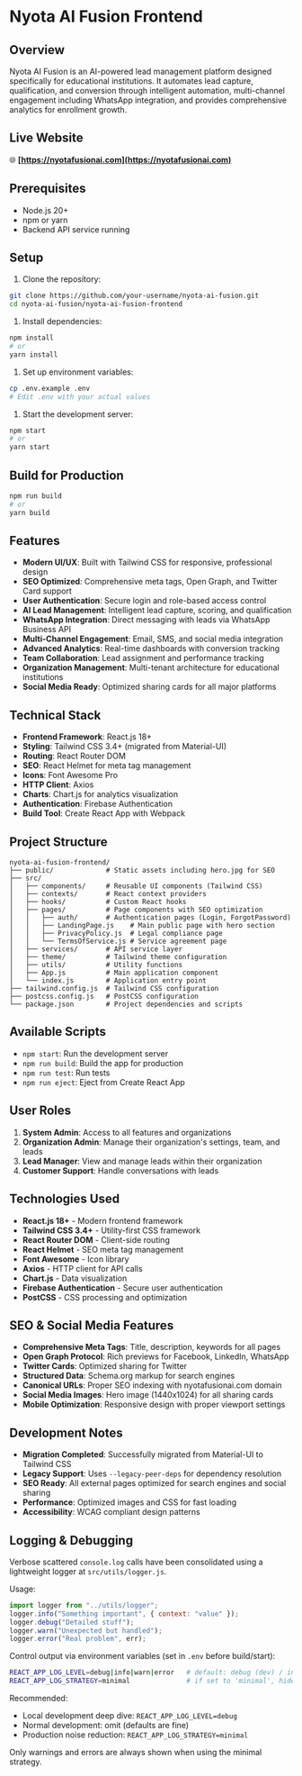 # Nyota AI Fusion Frontend

## Overview

Nyota AI Fusion is an AI-powered lead management platform designed specifically for educational institutions. It automates lead capture, qualification, and conversion through intelligent automation, multi-channel engagement including WhatsApp integration, and provides comprehensive analytics for enrollment growth.

## Live Website

🌐 **[https://nyotafusionai.com](https://nyotafusionai.com)**

## Prerequisites

- Node.js 20+
- npm or yarn
- Backend API service running

## Setup

1. Clone the repository:

```bash
git clone https://github.com/your-username/nyota-ai-fusion.git
cd nyota-ai-fusion/nyota-ai-fusion-frontend
```

1. Install dependencies:

```bash
npm install
# or
yarn install
```

1. Set up environment variables:

```bash
cp .env.example .env
# Edit .env with your actual values
```

1. Start the development server:

```bash
npm start
# or
yarn start
```

## Build for Production

```bash
npm run build
# or
yarn build
```

## Features

- **Modern UI/UX**: Built with Tailwind CSS for responsive, professional design
- **SEO Optimized**: Comprehensive meta tags, Open Graph, and Twitter Card support
- **User Authentication**: Secure login and role-based access control
- **AI Lead Management**: Intelligent lead capture, scoring, and qualification
- **WhatsApp Integration**: Direct messaging with leads via WhatsApp Business API
- **Multi-Channel Engagement**: Email, SMS, and social media integration
- **Advanced Analytics**: Real-time dashboards with conversion tracking
- **Team Collaboration**: Lead assignment and performance tracking
- **Organization Management**: Multi-tenant architecture for educational institutions
- **Social Media Ready**: Optimized sharing cards for all major platforms

## Technical Stack

- **Frontend Framework**: React.js 18+
- **Styling**: Tailwind CSS 3.4+ (migrated from Material-UI)
- **Routing**: React Router DOM
- **SEO**: React Helmet for meta tag management
- **Icons**: Font Awesome Pro
- **HTTP Client**: Axios
- **Charts**: Chart.js for analytics visualization
- **Authentication**: Firebase Authentication
- **Build Tool**: Create React App with Webpack

## Project Structure

```text
nyota-ai-fusion-frontend/
├── public/             # Static assets including hero.jpg for SEO
├── src/
│   ├── components/     # Reusable UI components (Tailwind CSS)
│   ├── contexts/       # React context providers
│   ├── hooks/          # Custom React hooks
│   ├── pages/          # Page components with SEO optimization
│   │   ├── auth/       # Authentication pages (Login, ForgotPassword)
│   │   ├── LandingPage.js    # Main public page with hero section
│   │   ├── PrivacyPolicy.js  # Legal compliance page
│   │   └── TermsOfService.js # Service agreement page
│   ├── services/       # API service layer
│   ├── theme/          # Tailwind theme configuration
│   ├── utils/          # Utility functions
│   ├── App.js          # Main application component
│   └── index.js        # Application entry point
├── tailwind.config.js  # Tailwind CSS configuration
├── postcss.config.js   # PostCSS configuration
└── package.json        # Project dependencies and scripts
```

## Available Scripts

- `npm start`: Run the development server
- `npm run build`: Build the app for production
- `npm run test`: Run tests
- `npm run eject`: Eject from Create React App

## User Roles

1. **System Admin**: Access to all features and organizations
2. **Organization Admin**: Manage their organization's settings, team, and leads
3. **Lead Manager**: View and manage leads within their organization
4. **Customer Support**: Handle conversations with leads

## Technologies Used

- **React.js 18+** - Modern frontend framework
- **Tailwind CSS 3.4+** - Utility-first CSS framework
- **React Router DOM** - Client-side routing
- **React Helmet** - SEO meta tag management
- **Font Awesome** - Icon library
- **Axios** - HTTP client for API calls
- **Chart.js** - Data visualization
- **Firebase Authentication** - Secure user authentication
- **PostCSS** - CSS processing and optimization

## SEO & Social Media Features

- **Comprehensive Meta Tags**: Title, description, keywords for all pages
- **Open Graph Protocol**: Rich previews for Facebook, LinkedIn, WhatsApp
- **Twitter Cards**: Optimized sharing for Twitter
- **Structured Data**: Schema.org markup for search engines
- **Canonical URLs**: Proper SEO indexing with nyotafusionai.com domain
- **Social Media Images**: Hero image (1440x1024) for all sharing cards
- **Mobile Optimization**: Responsive design with proper viewport settings

## Development Notes

- **Migration Completed**: Successfully migrated from Material-UI to Tailwind CSS
- **Legacy Support**: Uses `--legacy-peer-deps` for dependency resolution
- **SEO Ready**: All external pages optimized for search engines and social sharing
- **Performance**: Optimized images and CSS for fast loading
- **Accessibility**: WCAG compliant design patterns

## Logging & Debugging

Verbose scattered `console.log` calls have been consolidated using a lightweight logger at `src/utils/logger.js`.

Usage:

```js
import logger from "../utils/logger";
logger.info("Something important", { context: "value" });
logger.debug("Detailed stuff");
logger.warn("Unexpected but handled");
logger.error("Real problem", err);
```

Control output via environment variables (set in `.env` before build/start):

```bash
REACT_APP_LOG_LEVEL=debug|info|warn|error   # default: debug (dev) / info (prod)
REACT_APP_LOG_STRATEGY=minimal              # if set to 'minimal', hides debug+info
```

Recommended:

- Local development deep dive: `REACT_APP_LOG_LEVEL=debug`
- Normal development: omit (defaults are fine)
- Production noise reduction: `REACT_APP_LOG_STRATEGY=minimal`

Only warnings and errors are always shown when using the minimal strategy.
